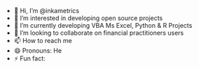 - 👋 Hi, I’m @inkametrics
- 👀 I’m interested in developing open source projects
- 🌱 I’m currently developing VBA Ms Excel, Python & R Projects
- 💞️ I’m looking to collaborate on financial practitioners users
- 📫 How to reach me 
- 😄 Pronouns: He
- ⚡ Fun fact: 

<!---
inkametrics/inkametrics is a ✨ special ✨ repository because its `README.md` (this file) appears on your GitHub profile.
You can click the Preview link to take a look at your changes.
--->
